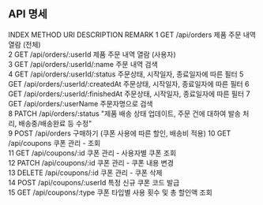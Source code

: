 
## API 명세

INDEX	METHOD	URI	DESCRIPTION	REMARK
1	GET	/api/orders	제품 주문 내역 열람 (전체)	
2	GET	/api/orders/:userId	제품 주문 내역 열람 (사용자)	
3	GET	/api/orders/:userId/:name	주문 내역 검색	
4	GET	/api/orders/:userId/:status	주문상태, 시작일자, 종료일자에 따른 필터	
5	GET	/api/orders/:userId/:createdAt	주문상태, 시작일자, 종료일자에 따른 필터	
6	GET	/api/orders/:userId/:finishedAt	주문상태, 시작일자, 종료일자에 따른 필터	
7	GET	/api/orders/:userName	주문자명으로 검색	
8	PATCH	/api/orders/:status	"제품 배송 상태 업데이트, 주문 건에 대하여 발송 처리, 
배송중/배송완료 등 수정"	
9	POST	/api/orders	구매하기 (쿠폰 사용에 따른 할인, 배송비 적용)	
10	GET	/api/coupons	쿠폰 관리 - 조회	
11	GET	/api/coupons/:id	쿠폰 관리 - 사용자별 쿠폰 조회	
12	PATCH	/api/coupons/:id	쿠폰 관리 - 쿠폰 내용 변경	
13	DELETE	/api/coupons/:id	쿠폰 관리 - 쿠폰 삭제	
14	POST	/api/coupons/:userId	특정 신규 쿠폰 코드 발급	
15	GET	/api/coupons/:type	쿠폰 타입별 사용 횟수 및 총 할인액 조회	


